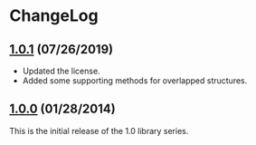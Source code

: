 # ChangeLog

## [1.0.1](https://github.com/commtech/cppfscc/releases/tag/v1.0.0) (07/26/2019)
- Updated the license.
- Added some supporting methods for overlapped structures.

## [1.0.0](https://github.com/commtech/cppfscc/releases/tag/v1.0.0) (01/28/2014)
This is the initial release of the 1.0 library series.
